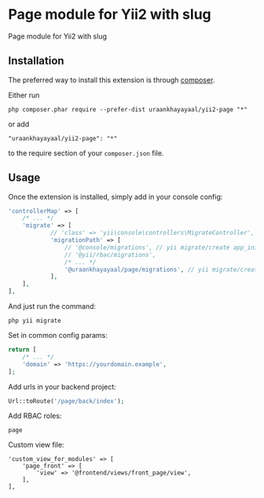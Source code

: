 Page module for Yii2 with slug
==============================
Page module for Yii2 with slug

Installation
------------

The preferred way to install this extension is through [composer](http://getcomposer.org/download/).

Either run

```
php composer.phar require --prefer-dist uraankhayayaal/yii2-page "*"
```

or add

```
"uraankhayayaal/yii2-page": "*"
```

to the require section of your `composer.json` file.


Usage
-----

Once the extension is installed, simply add in your console config:

```php
'controllerMap' => [
    /* ... */
    'migrate' => [
            // 'class' => 'yii\console\controllers\MigrateController',
            'migrationPath' => [
                // '@console/migrations', // yii migrate/create app_init
                // '@yii/rbac/migrations',
                /* ... */
                '@uraankhayayaal/page/migrations', // yii migrate/create add_some_table --migrationPath=@uraankhayayaal/page/migrations
            ],
    ],
],
```

And just run the command:
```
php yii migrate
```

Set in common config params:

```php
return [
    /* ... */
    'domain' => 'https://yourdomain.example',
];
```

Add urls in your backend project:

```php
Url::toRoute('/page/back/index');
```

Add RBAC roles:

```
page
```

Custom view file:

```
'custom_view_for_modules' => [
    'page_front' => [
        'view' => '@frontend/views/front_page/view',
    ],
],
```